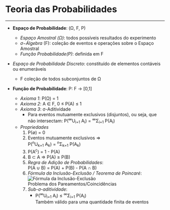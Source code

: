 # Teoria das Probabilidades
---

* **Espaço de Probabilidade**: (Ω, F, P)
    * *Espaço Amostral (Ω)*: todos possíveis resultados do experimento
    * *σ−Álgebra* (F): coleção de eventos e operações sobre o Espaço Amostral
    * *Função Probabilidade(P)*: definida em F


* *Espaço de Probabilidade Discreto*: constituído de elementos contáveis ou
enumeráveis
    * F coleção de todos subconjuntos de Ω


* **Função de Probabilidade**: P: F -> [0,1]
    * *Axioma 1*: P(Ω) = 1
    * *Axioma 2*: A ∈ F, 0 ≤ P(A) ≤ 1
    * *Axioma 3*: σ-Aditividade
        * Para eventos mutuamente exclusivos (disjuntos), ou seja, que não
intersectam: P(<sup>&infin;</sup>U<sub>i=1</sub> A<sub>i</sub>) = <sup>&infin;</sup>&Sigma;<sub>i=1</sub> P(A<sub>i</sub>)
    * *Propriedades*
        1. P(&empty;) = 0
        2. Eventos mutuamente exclusivos &rArr; <br>
           P(<sup>n</sup>U<sub>k=1</sub> A<sub>k</sub>) =
           <sup>n</sup>&Sigma;<sub>k=1</sub> P(A<sub>k</sub>)
        3. P(A<sup>c</sup>) = 1 - P(A)
        4. B &sub; A &rArr; P(A) &ge; P(B)
        5. *Regra de Adição de Probabilidades*: <br>
           P(A &cup; B) = P(A) + P(B) - P(A &cap; B)
        6. *Fórmula da Inclusão-Exclusão / Teorema de Poincaré*:
            ![Fórmula da Inclusão-Exclusão](https://github.com/darthHunterous/notes/blob/master/mae0228/z-photo-01-poincare.png)<br>
            Problema dos Pareamentos/Coincidências
        7. *Sub-&sigma;-aditividade*:
            * P(<sup>&infin;</sup>U<sub>i=1</sub> A<sub>i</sub>) &le; <sup>&infin;</sup>&Sigma;<sub>i=1</sub> P(A<sub>i</sub>) <br>
            Também válido para uma quantidade finita de eventos
